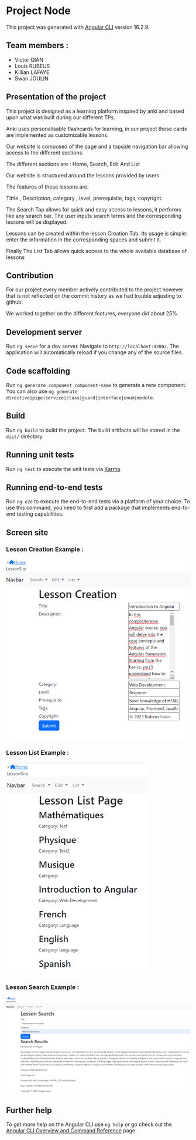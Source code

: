 # Project Node

This project was generated with [Angular CLI](https://github.com/angular/angular-cli) version 16.2.9.

## Team members :

- Victor QIAN
- Louis RUBEUS
- Killian LAFAYE
- Swan JOULIN

## Presentation of the project

This project is designed as a learning platform inspired by anki and based upon what was built during our different TPs. 

Anki uses personalisable flashcards for learning, in our project those cards are implemented as customizable lessons.

Our website is composed of the page and a topside navigation bar allowing access to the different sections. 

The different sections are : Home, Search, Edit And List

Our website is structured around the lessons provided by users.

The features of those lessons are:

Tittle , Description, category , level, prerequisite, tags, copyright.

The Search Tap allows for quick and easy access to lessons, it performs like any search bar. The user inputs search terms and the corresponding lessons will be displayed.

Lessons can be created within the lesson Creation Tab. Its usage is simple: enter the information in the corresponding spaces and submit it.

Finally The List Tab allows quick access to the whole available database of lessons

## Contribution

For our project every member actively contributed to the project however that is not reflected on the commit history as we had trouble adjusting to github.

We worked together on the different features, everyone did about 25%.

## Development server

Run `ng serve` for a dev server. Navigate to `http://localhost:4200/`. The application will automatically reload if you change any of the source files.

## Code scaffolding

Run `ng generate component component-name` to generate a new component. You can also use `ng generate directive|pipe|service|class|guard|interface|enum|module`.

## Build

Run `ng build` to build the project. The build artifacts will be stored in the `dist/` directory.

## Running unit tests

Run `ng test` to execute the unit tests via [Karma](https://karma-runner.github.io).

## Running end-to-end tests

Run `ng e2e` to execute the end-to-end tests via a platform of your choice. To use this command, you need to first add a package that implements end-to-end testing capabilities.

## Screen site
### Lesson Creation Example :

![LessonCreatiion](LessonCreation.png)

### Lesson List Example :

![LessonList](LessonList.png)

### Lesson Search Example :

![LessonList](LessonSearch.png)

## Further help

To get more help on the Angular CLI use `ng help` or go check out the [Angular CLI Overview and Command Reference](https://angular.io/cli) page.
